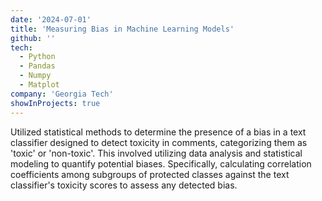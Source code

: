 ```yaml
---
date: '2024-07-01'
title: 'Measuring Bias in Machine Learning Models'
github: ''
tech:
  - Python
  - Pandas
  - Numpy
  - Matplot
company: 'Georgia Tech'
showInProjects: true
---
```


Utilized statistical methods to determine the presence of a bias in a text classifier designed to detect toxicity in comments, categorizing them as 'toxic' or 'non-toxic'. This involved utilizing data analysis and statistical modeling to quantify potential biases. Specifically, calculating correlation coefficients among subgroups of protected classes against the text classifier's toxicity scores to assess any detected bias.
